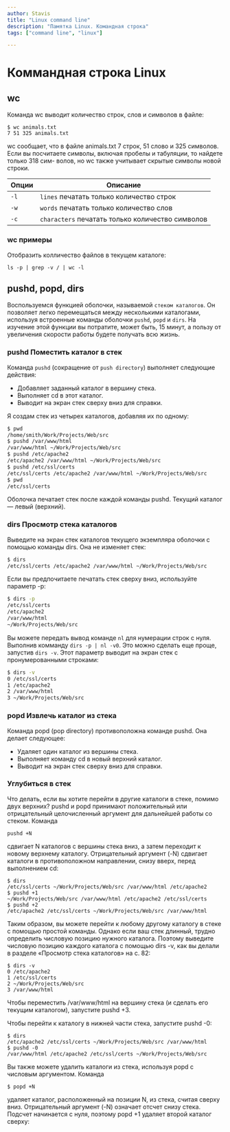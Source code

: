 ```yaml
---
author: Stavis
title: "Linux command line"
description: "Памятка Linux. Командная строка"
tags: ["command line", "linux"]

---
```

# Коммандная строка Linux

## wc

Команда wc выводит количество строк, слов и символов в файле:

```
$ wc animals.txt
7 51 325 animals.txt
```

wc сообщает, что в файле animals.txt 7 строк, 51 слово и 325 символов. Если вы
посчитаете символы, включая пробелы и табуляции, то найдете только 318 сим-
волов, но wc также учитывает скрытые символы новой строки.

| Опции | Описание |
| --- | --- |
| `-l` | `lines` печатать только количество строк |
| `-w` | `words` печатать только количество слов |
| `-c` | `characters` печатать только количество символов |

### wc примеры

Отобразить колличество файлов в текущем каталоге:

```
ls -p | grep -v / | wc -l
```

## pushd, popd, dirs

Воспользуемся функцией оболочки, называемой `стеком каталогов`.
Он позволяет легко перемещаться между несколькими каталогами, используя встроенные команды оболочки `pushd`, `popd` и `dirs`.
На изучение этой функции вы потратите, может быть, 15 минут, а пользу от увеличения скорости работы будете получать всю жизнь.

### pushd Поместить каталог в стек

Команда `pushd` (сокращение от `push directory`) выполняет следующие действия:

- Добавляет заданный каталог в вершину стека.
- Выполняет cd в этот каталог.
- Выводит на экран стек сверху вниз для справки.

Я создам стек из четырех каталогов, добавляя их по одному:

```sh
$ pwd
/home/smith/Work/Projects/Web/src
$ pushd /var/www/html
/var/www/html ~/Work/Projects/Web/src
$ pushd /etc/apache2
/etc/apache2 /var/www/html ~/Work/Projects/Web/src
$ pushd /etc/ssl/certs
/etc/ssl/certs /etc/apache2 /var/www/html ~/Work/Projects/Web/src
$ pwd
/etc/ssl/certs
```

Оболочка печатает стек после каждой команды pushd. Текущий каталог — левый (верхний).

### dirs Просмотр стека каталогов

Выведите на экран стек каталогов текущего экземпляра оболочки с помощью команды dirs. Она не изменяет стек:

```sh
$ dirs
/etc/ssl/certs /etc/apache2 /var/www/html ~/Work/Projects/Web/src
```

Если вы предпочитаете печатать стек сверху вниз, используйте параметр -p:


```sh
$ dirs -p
/etc/ssl/certs
/etc/apache2
/var/www/html
~/Work/Projects/Web/src
```

Вы можете передать вывод команде `nl` для нумерации строк с нуля.
Выполнив комманду `dirs -p | nl -v0`.
Это можно сделать еще проще, запустив `dirs -v`.
Этот параметр выводит на экран стек с пронумерованными строками:


```sh
$ dirs -v
0 /etc/ssl/certs
1 /etc/apache2
2 /var/www/html
3 ~/Work/Projects/Web/src
```

### popd Извлечь каталог из стека

Команда popd (pop directory) противоположна команде pushd. Она делает следующее:

- Удаляет один каталог из вершины стека.
- Выполняет команду cd в новый верхний каталог.
- Выводит на экран стек сверху вниз для справки.

### Углубиться в стек

Что делать, если вы хотите перейти в другие каталоги в стеке, помимо двух верхних? pushd и popd принимают положительный или отрицательный целочисленный аргумент для дальнейшей работы со стеком. Команда

```
pushd +N
```

сдвигает N каталогов с вершины стека вниз, а затем переходит к новому верхнему каталогу. Отрицательный аргумент (-N) сдвигает каталоги в противоположном направлении, снизу вверх, перед выполнением cd:

```
$ dirs
/etc/ssl/certs ~/Work/Projects/Web/src /var/www/html /etc/apache2
$ pushd +1
~/Work/Projects/Web/src /var/www/html /etc/apache2 /etc/ssl/certs
$ pushd +2
/etc/apache2 /etc/ssl/certs ~/Work/Projects/Web/src /var/www/html
```

Таким образом, вы можете перейти к любому другому каталогу в стеке с помощью простой команды. Однако если ваш стек длинный, трудно определить числовую позицию нужного каталога. Поэтому выведите числовую позицию каждого каталога с помощью dirs -v, как вы делали в разделе «Просмотр стека каталогов» на с. 82:

```
$ dirs -v
0 /etc/apache2
1 /etc/ssl/certs
2 ~/Work/Projects/Web/src
3 /var/www/html
```

Чтобы переместить /var/www/html на вершину стека (и сделать его текущим каталогом), запустите pushd +3.

Чтобы перейти к каталогу в нижней части стека, запустите pushd -0:

```
$ dirs
/etc/apache2 /etc/ssl/certs ~/Work/Projects/Web/src /var/www/html
$ pushd -0
/var/www/html /etc/apache2 /etc/ssl/certs ~/Work/Projects/Web/src
```

Вы также можете удалить каталоги из стека, используя popd с числовым аргументом. Команда

```
$ popd +N
```

удаляет каталог, расположенный на позиции N, из стека, считая сверху вниз. Отрицательный аргумент (-N) означает отсчет снизу стека. Подсчет начинается с нуля, поэтому popd +1 удаляет второй каталог сверху:
